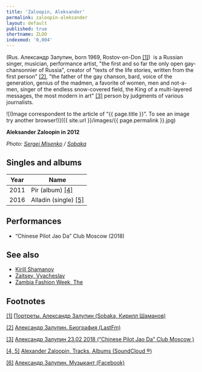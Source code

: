 ```yaml
---
title: 'Zaloopin, Aleksander'
permalink: zaloopin-aleksander
layout: default
published: true
shortname: ZLOO
indexmod: '0,004'
---
```


(Rus. Александр Залупин, born 1969, Rostov-on-Don <span id="a1">[\[1\]](#f1)</span>)  is a Russian singer, musician, performance artist, "the first and so far the only open gay-chansonnier of Russia", creator of "texts of the life stories, written from the first person" <span id="a2">[\[2\]](#f2)</span>, "the father of the gay chanson, bard, voice of the generation, genius of the madmen, a favorite of women, men and not-a-men, singer of the endless snow-covered field, the King of a multi-layered messages, the most modern in art" <span id="a3">[\[3\]](#f3)</span> person by judgments of various journalists.

![(Image correspondent to the article of “{{ page.title }}”. To see an image try another browser!)]({{ site.url }}/images/{{ page.permalink }}.jpg)

**Aleksander Zaloopin in 2012**

*Photo: [Sergei Misenko](misenko-sergei) / [Sobaka](http://www.sobaka.ru/city/portrety/13779)*

## Singles and albums

|Year|Name|
|----|----|
|2011|Pir (album) <span id="a4">[\[4\]](#f4)</span>|
|2016|Alladin (single) <span id="a5">[\[5\]](#f5)</span>|

## Performances

+ “Chinese Pilot Jao Da” Club Moscow (2018)


## See also

+ [Kirill Shamanov](shamanov-kirill)
+ [Zaitsev, Vyacheslav](zaitsev-vyacheslav)
+ [Zambia Fashion Week, The](zambia-fashion-week-the)

## Footnotes

[[1]](#a1) <span id="f1"></span> [Портреты. Александр Залупин (Sobaka, Кирилл Шаманов)](http://www.sobaka.ru/city/music/10143)

[[2]](#a2) <span id="f2"></span> [Александр Залупин. Биография (LastFm)](http://www.jao-da.ru/afisha/23-02-2018-aleksandr-zalupin)

[[3]](#a3) <span id="f3"></span> [Александр Залупин
23.02 2018 (“Chinese Pilot Jao Da” Club Moscow )](http://www.jao-da.ru/afisha/23-02-2018-aleksandr-zalupin)

[[4, 5]](#a4) <span id="f4"></span> [Alexander Zaloopin, Tracks, Albums (SoundCloud ®)](https://soundcloud.com/alexander-zaloopin)

[[6]](#a6) <span id="f6"></span> [Александр Залупин. Музыкант (Facebook)](https://www.facebook.com/Александр-Залупин-514792745368492/)
